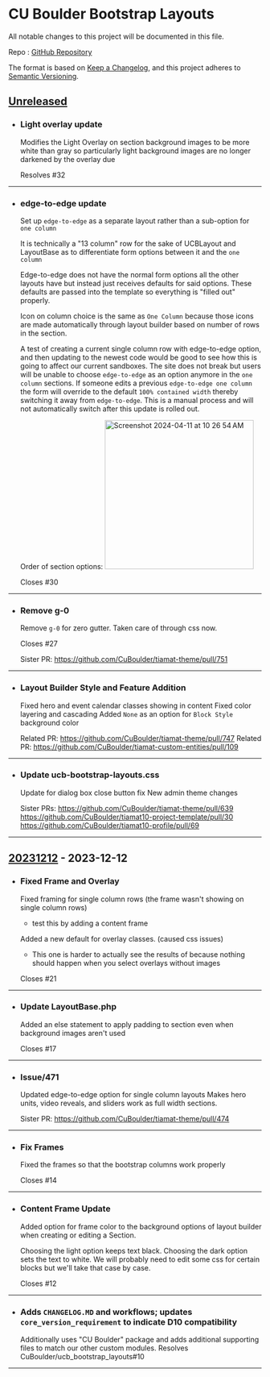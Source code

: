 # CU Boulder Bootstrap Layouts

All notable changes to this project will be documented in this file.

Repo : [GitHub Repository](https://github.com/CuBoulder/ucb_bootstrap_layouts)

The format is based on [Keep a Changelog](https://keepachangelog.com/en/1.0.0/),
and this project adheres to [Semantic Versioning](https://semver.org/spec/v2.0.0.html).

## [Unreleased]

- ### Light overlay update
  Modifies the Light Overlay on section background images to be more white than gray so particularly light background images are no longer darkened by the overlay due
  
  Resolves #32 
---

- ### edge-to-edge update
  Set up `edge-to-edge` as a separate layout rather than a sub-option for `one column`
  
  It is technically a "13 column" row for the sake of UCBLayout and LayoutBase as to differentiate form options between it and the `one column`
  
  Edge-to-edge does not have the normal form options all the other layouts have but instead just receives defaults for said options. These defaults are passed into the template so everything is "filled out" properly.
  
  Icon on column choice is the same as `One Column` because those icons are made automatically through layout builder based on number of rows in the section.
  
  A test of creating a current single column row with edge-to-edge option, and then updating to the newest code would be good to see how this is going to affect our current sandboxes. 
  The site does not break but users will be unable to choose `edge-to-edge` as an option anymore in the `one column` sections. If someone edits a previous `edge-to-edge one column` the form will override to the default `100% contained width` thereby switching it away from `edge-to-edge`. This is a manual process and will not automatically switch after this update is rolled out.
  
  Order of section options:
  <img width="296" alt="Screenshot 2024-04-11 at 10 26 54 AM" src="https://github.com/CuBoulder/ucb_bootstrap_layouts/assets/94021017/03f5180a-1804-468c-944c-1af438ed9f4e">
  
  
  Closes #30 
  
---

- ### Remove g-0
  Remove `g-0` for zero gutter. Taken care of through css now.
  
  Closes #27 
  
  Sister PR: https://github.com/CuBoulder/tiamat-theme/pull/751
---

- ### Layout Builder Style and Feature Addition
  Fixed hero and event calendar classes showing in content 
  Fixed color layering and cascading
  Added `None` as an option for `Block Style` background color
  
  Related PR: https://github.com/CuBoulder/tiamat-theme/pull/747
  Related PR: https://github.com/CuBoulder/tiamat-custom-entities/pull/109
---

- ### Update ucb-bootstrap-layouts.css
  Update for dialog box close button fix
  New admin theme changes
  
  Sister PRs:
  https://github.com/CuBoulder/tiamat-theme/pull/639
  https://github.com/CuBoulder/tiamat10-project-template/pull/30
  https://github.com/CuBoulder/tiamat10-profile/pull/69
---

## [20231212] - 2023-12-12

-   ### Fixed Frame and Overlay

    Fixed framing for single column rows (the frame wasn't showing on single column rows) 

    -   test this by adding a content frame

    Added a new default for overlay classes. (caused css issues)

    -   This one is harder to actually see the results of because nothing should happen when you select overlays without images

    Closes #21 

* * *

-   ### Update LayoutBase.php

    Added an else statement to apply padding to section even when background images aren't used

    Closes #17 

* * *

-   ### Issue/471

    Updated edge-to-edge option for single column layouts
    Makes hero units, video reveals, and sliders work as full width sections.

    Sister PR: <https://github.com/CuBoulder/tiamat-theme/pull/474>

* * *

-   ### Fix Frames

    Fixed the frames so that the bootstrap columns work properly

    Closes #14 

* * *

-   ### Content Frame Update

    Added option for frame color to the background options of layout builder when creating or editing a Section.

    Choosing the light option keeps text black.
    Choosing the dark option sets the text to white.
    We will probably need to edit some css for certain blocks but we'll take that case by case.

    Closes #12 

* * *

-   ### Adds `CHANGELOG.MD` and workflows; updates `core_version_requirement` to indicate D10 compatibility
    Additionally uses "CU Boulder" package and adds additional supporting files to match our other custom modules. Resolves CuBoulder/ucb_bootstrap_layouts#10

* * *

[Unreleased]: https://github.com/CuBoulder/ucb_bootstrap_layouts/compare/20231212...HEAD

[20231212]: https://github.com/CuBoulder/ucb_bootstrap_layouts/compare/93dacf324729313b5be20a77290a153a2cfad841...20231212
